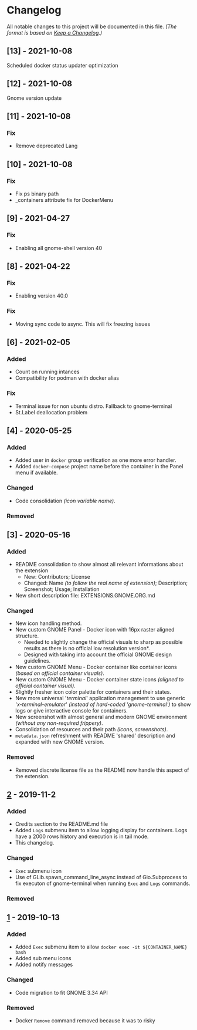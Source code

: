 # Changelog

All notable changes to this project will be documented in this file. *(The format is based on [Keep a Changelog](https://keepachangelog.com/en/1.0.0/).)*
## [13] - 2021-10-08
Scheduled docker status updater optimization
## [12] - 2021-10-08
Gnome version update
## [11] - 2021-10-08
### Fix
- Remove deprecated Lang
## [10] - 2021-10-08
### Fix
- Fix ps binary path
- _containers attribute fix for DockerMenu

## [9] - 2021-04-27
### Fix

- Enabling all gnome-shell version 40
## [8] - 2021-04-22
### Fix

- Enabling version 40.0

### Fix

- Moving sync code to async. This will fix freezing issues

## [6] - 2021-02-05

### Added

- Count on running intances
- Compatibility for podman with docker alias

### Fix

- Terminal issue for non ubuntu distro. Fallback to gnome-terminal
- St.Label deallocation problem

## [4] - 2020-05-25

### Added

- Added user in `docker` group verification as one more error handler.
- Added `docker-compose` project name before the container in the Panel menu if available.

### Changed

- Code consolidation *(icon variable name)*.

### Removed

## [3] - 2020-05-16

### Added

- README consolidation to show almost all relevant informations about the extension
	- New: Contributors; License
	- Changed: Name *(to follow the real name of extension)*; Description; Screenshot; Usage; Installation
- New short description file: EXTENSIONS.GNOME.ORG.md

### Changed

- New icon handling method.
- New custom GNOME Panel - Docker icon with 16px raster aligned structure.
  - Needed to slightly change the official visuals to sharp as possible results as there is no official low resolution version*.
  - Designed with taking into account the official GNOME design guidelines.
- New custom GNOME Menu - Docker container like container icons *(based on official container visuals)*.
- New custom GNOME Menu - Docker container state icons *(aligned to official container visual)*.
- Slightly fresher icon color palette for containers and their states.
- New more universal '*terminal*' application management to use generic '*x-terminal-emulator*' *(instead of hard-coded 'gnome-terminal')* to show logs or give interactive console for containers.
- New screenshot with almost general and modern GNOME environment *(without any non-required frippery)*.
- Consolidation of resources and their path *(icons, screenshots)*.
- `metadata.json` refreshment with README 'shared' description and expanded with new GNOME version.

### Removed

- Removed discrete license file as the README now handle this aspect of the extension.

## [2] - 2019-11-2

### Added

- Credits section to the README.md file
- Added `Logs` submenu item to allow logging display for containers. Logs
  have a 2000 rows history and execution is in tail mode.
- This changelog.

### Changed

- `Exec` submenu icon
- Use of GLib.spawn_command_line_async instead of Gio.Subprocess to fix
  executon of gnome-terminal when running `Exec` and `Logs` commands.

### Removed

## [1] - 2019-10-13

### Added

- Added `Exec` submenu item to allow `docker exec -it ${CONTAINER_NAME} bash`
- Added sub menu icons
- Added notify messages

### Changed

- Code migration to fit GNOME 3.34 API

### Removed

- Docker `Remove` command removed because it was to risky

[unreleased]: https://github.com/RedSoftwareSystems/easy_docker_containers/tree/master
[1]: https://github.com/RedSoftwareSystems/easy_docker_containers/tree/v1
[2]: https://github.com/RedSoftwareSystems/easy_docker_containers/tree/v2
